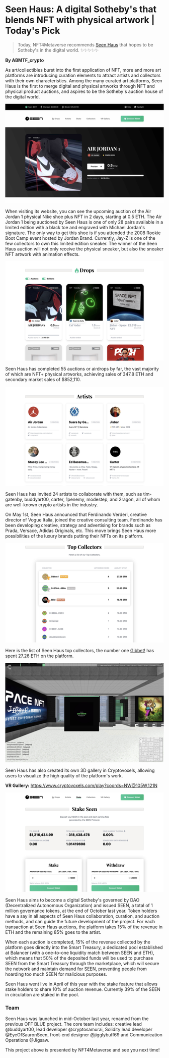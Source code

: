 # Seen Haus: A digital Sotheby's that blends NFT with physical artwork | Today's Pick

> Today, NFT4Metaverse recommends [Seen Haus](https://seen.haus/) that hopes to be Sotheby's in the digital world. ✨✨✨✨✨

**By ABMTF_crypto**

As art/collectibles burst into the first application of NFT, more and more art platforms are introducing curation elements to attract artists and collectors with their own characteristics. Among the many curated art platforms, Seen Haus is the first to merge digital and physical artworks through NFT and physical product auctions, and aspires to be the Sotheby's auction house of the digital world.

![](./cover.jpg)

When visiting its website, you can see the upcoming auction of the Air Jordan 1 physical Nike shoe plus NFT in 2 days, starting at 0.5 ETH. The Air Jordan 1 being auctioned by Seen Haus is one of only 28 pairs available in a limited edition with a black toe and engraved with Michael Jordan's signature. The only way to get this shoe is if you attended the 2008 Rookie Boot Camp event hosted by Jordan Brand. Currently, Jay-Z is one of the few collectors to own this limited edition sneaker. The winner of the Seen Haus auction will not only receive the physical sneaker, but also the sneaker NFT artwork with animation effects.

![](./drops.jpg)

Seen Haus has completed 55 auctions or airdrops by far, the vast majority of which are NFT+ physical artworks, achieving sales of 347.8 ETH and secondary market sales of $852,110.

![](./artists.jpg)

Seen Haus has invited 24 artists to collaborate with them, such as tim-gatenby, buddyart00, carter, 1penemy, modestep, and 2ragon, all of whom are well-known crypto artists in the industry.

On May 1st, Seen Haus announced that Ferdinando Verderi, creative director of Vogue Italia, joined the creative consulting team. Ferdinando has been developing creative, strategy and advertising for brands such as Prada, Versace, Adidas Originals, etc. This move brings Seen Haus more possibilities of the luxury brands putting their NFTs on its platform.

![](./collectors.jpg)

Here is the list of Seen Haus top collectors, the number one [Gibbet!](https://seen.haus/profile/0x8a83716acd66D9e1fb18c9b79540B72E04f80aC0) has spent 27.26 ETH on the platform.

![](./gallery.jpg)

Seen Haus has also created its own 3D gallery in Cryptovoxels, allowing users to visualize the high quality of the platform's work.

**VR Gallery:** https://www.cryptovoxels.com/play?coords=NW@105W,121N

![](./stake.jpg)

Seen Haus aims to become a digital Sotheby's governed by DAO (Decentralized Autonomous Organization) and issued SEEN, a total of 1 million governance tokens, at the end of October last year. Token holders have a say in all aspects of Seen Haus collaboration, curation, and auction methods, and can guide the future development of the project. For each transaction at Seen Haus auctions, the platform takes 15% of the revenue in ETH and the remaining 85% goes to the artist.

When each auction is completed, 15% of the revenue collected by the platform goes directly into the Smart Treasury, a dedicated pool established at Balancer (with a one-to-one liquidity match between SEEN and ETH), which means that 50% of the deposited funds will be used to purchase SEEN from the Smart Treasury through the marketplace, which will secure the network and maintain demand for SEEN, preventing people from hoarding too much SEEN for malicious purposes.

Seen Haus went live in April of this year with the stake feature that allows stake holders to share 10% of auction revenue. Currently 39% of the SEEN in circulation are staked in the pool.

### Team

Seen Haus was launched in mid-October last year, renamed from the previous OFF BLUE project. The core team includes: creative lead @buddyart00, lead developer @cryptosamurai, Solidity lead developer @EyeOfSauronSeen, front-end designer @jigglybuff69 and Communication Operations @Jigsaw.

This project above is presented by NFT4Metaverse and see you next time!
